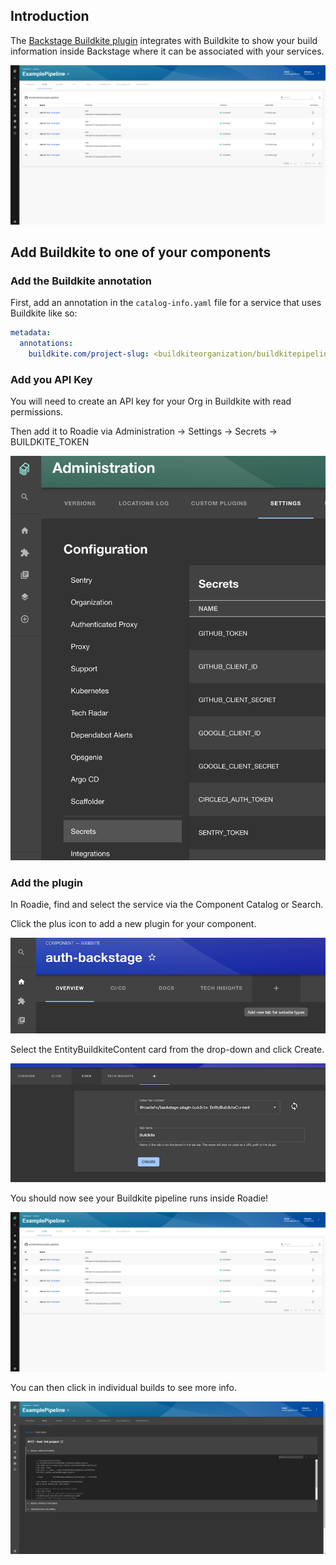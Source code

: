 
## Introduction

The [Backstage Buildkite plugin](https://roadie.io/backstage/plugins/buildkite/) integrates with Buildkite to show your build information inside Backstage where it can be associated with your services.

![buildkite-plugin-overview.png](buildkite-plugin-overview.png)

## Add Buildkite to one of your components

### Add the Buildkite annotation
First, add an annotation in the `catalog-info.yaml` file for a service that uses Buildkite like so: 
```yaml
metadata:
  annotations:
    buildkite.com/project-slug: <buildkiteorganization/buildkitepipeline>
```

### Add you API Key
You will need to create an API key for your Org in Buildkite with read permissions.

Then add it to Roadie via Administration -> Settings -> Secrets -> BUILDKITE_TOKEN

![Add BUILDKITE_TOKEN to Secrets in Settings Page](./add-secrets.png)

### Add the plugin
In Roadie, find and select the service via the Component Catalog or Search.

Click the plus icon to add a new plugin for your component.

![Add the plugin](./add-plugin.png)

Select the EntityBuildkiteContent card from the drop-down and click Create.

![add-buildkite-content.png](./add-buildkite-content.png)

You should now see your Buildkite pipeline runs inside Roadie!

![View all builds in buildkite plugin](./buildkite-plugin-overview.png)

You can then click in individual builds to see more info. 

![View single build in buildkite plugin](./buildkite-plugin-build.png)

